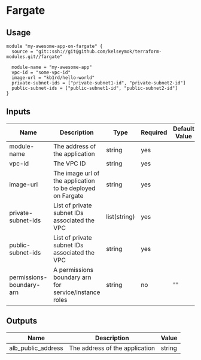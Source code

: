 # Fargate

## Usage
```hcl-terraform
module "my-awesome-app-on-fargate" {
  source = "git::ssh://git@github.com/kelseymok/terraform-modules.git//fargate"

  module-name = "my-awesome-app"
  vpc-id = "some-vpc-id"
  image-url = "kb1rd/hello-world"
  private-subnet-ids = ["private-subnet1-id", "private-subnet2-id"]
  public-subnet-ids = ["public-subnet1-id", "public-subnet2-id"]
}
```

## Inputs
| **Name** | **Description** | **Type** | **Required** | Default **Value** |
| --- | --- | --- | --- | --- |
| module-name | The address of the application | string | yes | |
| vpc-id | The VPC ID | string | yes | |
| image-url | The image url of the application to be deployed on Fargate | string | yes | |
| private-subnet-ids | List of private subnet IDs associated the VPC | list(string) | yes | |
| public-subnet-ids | List of private subnet IDs associated the VPC | string | yes | |
| permissions-boundary-arn | A permissions boundary arn for service/instance roles | string | no | "" |


## Outputs
| **Name** | **Description** | **Value** |
| --- | --- | --- |
| alb_public_address | The address of the application | string |